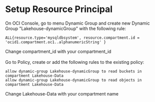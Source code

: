 # Setup Resource Principal

On OCI Console, go to menu Dynamic Group and create new Dynamic Group "Lakehouse-dynamicGroup" with the following rule:
```
ALL{resource.type='mysqldbsystem', resource.compartment.id = 'ocid1.compartment.oc1..alphanumericString' }
```
Change compartment_id with your compartment_id </br>
</br>
Go to Policy, create or add the following rules to the existing policy:
```
allow dynamic-group Lakehouse-dynamicGroup to read buckets in compartment Lakehouse-Data
allow dynamic-group Lakehouse-dynamicGroup to read objects in compartment Lakehouse-Data
```
Change Lakehouse-Data with your compartment name </br>
